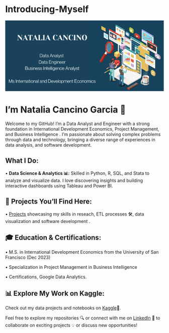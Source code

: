 # Introducing-Myself
![Banner](https://github.com/nataliacancinogarcia/nataliacancinogarcia/blob/main/Dreamland.png) <!-- Optional banner image -->


# I’m Natalia Cancino Garcia 👋

Welcome to my GitHub! I’m a Data Analyst and Engineer with a strong foundation in International Development Economics, Project Management, and Business Intelligence . I’m passionate about solving complex problems through data and technology, bringing a diverse range of experiences in data analysis, and software development.


## What I Do:

• **Data Science & Analytics 📊:** Skilled in Python, R, SQL, and Stata to analyze and visualize data. I love discovering insights and building interactive dashboards using Tableau and Power BI.


## 🚀 Projects You’ll Find Here:

• [Projects](https://github.com/nataliacancinogarcia/Portfolio) showcasing my skills in reseach, ETL processes 🛠️, data visualization and software development  .


## 🎓 Education & Certifications:

• M.S. in International Development Economics from the University of San Francisco (Dec 2023)
 
• Specialization in Project Management in Business Intelligence 
 
• Certifications, Google Data Analytics.

  
## 📊 Explore My Work on Kaggle:

Check out my data projects and notebooks on [Kaggle](https://www.kaggle.com/nataliacancino)🏅.

Feel free to explore my repositories 🔍 or connect with me on [LinkedIn](https://www.linkedin.com/in/natalia-cancino-g/) 🤝 to collaborate on exciting projects 💡 or discuss new opportunities!
